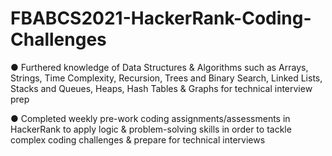 # FBABCS2021-HackerRank-Coding-Challenges

● Furthered knowledge of Data Structures & Algorithms such as Arrays, Strings, Time Complexity, Recursion, Trees and Binary Search, Linked Lists, Stacks and Queues, Heaps, Hash Tables & Graphs for technical interview prep

● Completed weekly pre-work coding assignments/assessments in HackerRank to apply logic & problem-solving skills in order to tackle complex coding challenges & prepare for technical interviews
